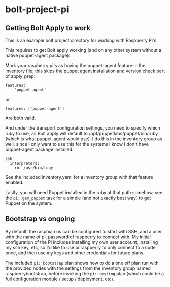 bolt-project-pi
==============

Getting Bolt Apply to work
-----------

This is an example bolt project directory for working with Raspberry Pi's.

This requires to get Bolt apply working (and on any other system without a native puppet-agent package):

Mark your raspberry pi's as having the puppet-agent feature in the inventory file, this skips the puppet agent installation and version check part of apply_prep:

```
features:
  - 'puppet-agent'
```

or

```
features: ['puppet-agent']
```

Are both valid.

And under the transport configuration settings, you need to specify which ruby to use, as Bolt apply will default to /opt/puppetlabs/puppet/bin/ruby (which is what puppet-agent would use). I do this in the inventory group as well, since I only want to use this for the systems I know I don't have puppet-agent package installed.

```
ssh:
  interpreters:
    rb: /usr/bin/ruby
```

See the included inventory.yaml for a inventory group with that feature enabled.


Lastly, you will need Puppet installed in the ruby at that path somehow, see the `pi::gem_puppet` task for a simple (and not exactly best way) to get Puppet on the system.

Bootstrap vs ongoing
-----------
By default, the raspbian os can be configured to start with SSH, and a user with the name of pi, password of raspberry to connect with. My initial configuration of the Pi includes installing my own user account, installing my ssh key, etc, so I'd like to use pi:raspberry to only connect to a node once, and then use my keys and other credentials for future plans.

The included `pi::bootstrap` plan shows how to do a one off plan run with the provided nodes with the settings from the inventory group named raspberrybootstrap, before invoking the `pi::testing` plan (which could be a full configuration module / setup / deployment, etc).